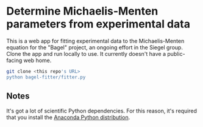 # Determine Michaelis-Menten parameters from experimental data

This is a web app for fitting experimental data to the Michaelis-Menten equation for the "Bagel" project, an ongoing effort in the Siegel group. Clone the app and run locally to use. It currently doesn't have a public-facing web home. 

```bash
git clone <this repo's URL>
python bagel-fitter/fitter.py 
```

## Notes 

It's got a lot of scientific Python dependencies. For this reason, it's required that you install the [Anaconda Python distribution](https://www.continuum.io/downloads). 


